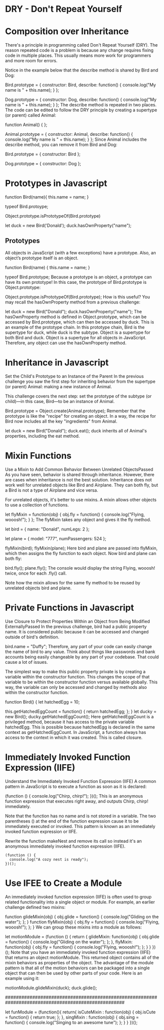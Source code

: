 # DRY - Don't Repeat Yourself

# Composition over Inheritance

There's a principle in programming called Don't Repeat Yourself (DRY). The reason repeated code is a problem is because any change requires fixing code in multiple places. This usually means more work for programmers and more room for errors.

Notice in the example below that the describe method is shared by Bird and Dog:

Bird.prototype = {
  constructor: Bird,
  describe: function() {
    console.log("My name is " + this.name);
  }
};

Dog.prototype = {
  constructor: Dog,
  describe: function() {
    console.log("My name is " + this.name);
  }
};
The describe method is repeated in two places. The code can be edited to follow the DRY principle by creating a supertype (or parent) called Animal:

function Animal() { };

Animal.prototype = {
  constructor: Animal, 
  describe: function() {
    console.log("My name is " + this.name);
  }
};
Since Animal includes the describe method, you can remove it from Bird and Dog:

Bird.prototype = {
  constructor: Bird
};

Dog.prototype = {
  constructor: Dog
};

# Prototypes in Javascript

function Bird(name){
	this.name = name;
}

typeof Bird.protoype;

Object.prototype.isPrototypeOf(Bird.prototype)

let duck = new Bird('Donald');
duck.hasOwnProperty("name");

## Prototypes

All objects in JavaScript (with a few exceptions) have a prototype. Also, an object’s prototype itself is an object.

function Bird(name) {
  this.name = name;
}

typeof Bird.prototype;
Because a prototype is an object, a prototype can have its own prototype! In this case, the prototype of Bird.prototype is Object.prototype:

Object.prototype.isPrototypeOf(Bird.prototype);
How is this useful? You may recall the hasOwnProperty method from a previous challenge:

let duck = new Bird("Donald");
duck.hasOwnProperty("name");
The hasOwnProperty method is defined in Object.prototype, which can be accessed by Bird.prototype, which can then be accessed by duck. This is an example of the prototype chain. In this prototype chain, Bird is the supertype for duck, while duck is the subtype. Object is a supertype for both Bird and duck. Object is a supertype for all objects in JavaScript. Therefore, any object can use the hasOwnProperty method.

# Inheritance in Javascript

Set the Child's Prototype to an Instance of the Parent
In the previous challenge you saw the first step for inheriting behavior from the supertype (or parent) Animal: making a new instance of Animal.

This challenge covers the next step: set the prototype of the subtype (or child)—in this case, Bird—to be an instance of Animal.

Bird.prototype = Object.create(Animal.prototype);
Remember that the prototype is like the "recipe" for creating an object. In a way, the recipe for Bird now includes all the key "ingredients" from Animal.

let duck = new Bird("Donald");
duck.eat();
duck inherits all of Animal's properties, including the eat method.

# Mixin Functions

Use a Mixin to Add Common Behavior Between Unrelated ObjectsPassed
As you have seen, behavior is shared through inheritance. However, there are cases when inheritance is not the best solution. Inheritance does not work well for unrelated objects like Bird and Airplane. They can both fly, but a Bird is not a type of Airplane and vice versa.

For unrelated objects, it's better to use mixins. A mixin allows other objects to use a collection of functions.

let flyMixin = function(obj) {
  obj.fly = function() {
    console.log("Flying, wooosh!");
  }
};
The flyMixin takes any object and gives it the fly method.

let bird = {
  name: "Donald",
  numLegs: 2
};

let plane = {
  model: "777",
  numPassengers: 524
};

flyMixin(bird);
flyMixin(plane);
Here bird and plane are passed into flyMixin, which then assigns the fly function to each object. Now bird and plane can both fly:

bird.fly();
plane.fly();
The console would display the string Flying, wooosh! twice, once for each .fly() call.

Note how the mixin allows for the same fly method to be reused by unrelated objects bird and plane.

# Private Functions in Javascript

Use Closure to Protect Properties Within an Object from Being Modified ExternallyPassed
In the previous challenge, bird had a public property name. It is considered public because it can be accessed and changed outside of bird's definition.

bird.name = "Duffy";
Therefore, any part of your code can easily change the name of bird to any value. Think about things like passwords and bank accounts being easily changeable by any part of your codebase. That could cause a lot of issues.

The simplest way to make this public property private is by creating a variable within the constructor function. This changes the scope of that variable to be within the constructor function versus available globally. This way, the variable can only be accessed and changed by methods also within the constructor function.

function Bird() {
  let hatchedEgg = 10;

  this.getHatchedEggCount = function() { 
    return hatchedEgg;
  };
}
let ducky = new Bird();
ducky.getHatchedEggCount();
Here getHatchedEggCount is a privileged method, because it has access to the private variable hatchedEgg. This is possible because hatchedEgg is declared in the same context as getHatchedEggCount. In JavaScript, a function always has access to the context in which it was created. This is called closure.

# Immediately Invoked Function Expression (IIFE)

Understand the Immediately Invoked Function Expression (IIFE)
A common pattern in JavaScript is to execute a function as soon as it is declared:

(function () {
  console.log("Chirp, chirp!");
})();
This is an anonymous function expression that executes right away, and outputs Chirp, chirp! immediately.

Note that the function has no name and is not stored in a variable. The two parentheses () at the end of the function expression cause it to be immediately executed or invoked. This pattern is known as an immediately invoked function expression or IIFE.

Rewrite the function makeNest and remove its call so instead it's an anonymous immediately invoked function expression (IIFE).

```
(function () {
  console.log("A cozy nest is ready");
})();
```

# Use IFEE to Create a Module

An immediately invoked function expression (IIFE) is often used to group related functionality into a single object or module. For example, an earlier challenge defined two mixins:

function glideMixin(obj) {
  obj.glide = function() {
    console.log("Gliding on the water");
  };
}
function flyMixin(obj) {
  obj.fly = function() {
    console.log("Flying, wooosh!");
  };
}
We can group these mixins into a module as follows:

let motionModule = (function () {
  return {
    glideMixin: function(obj) {
      obj.glide = function() {
        console.log("Gliding on the water");
      };
    },
    flyMixin: function(obj) {
      obj.fly = function() {
        console.log("Flying, wooosh!");
      };
    }
  }
})();
Note that you have an immediately invoked function expression (IIFE) that returns an object motionModule. This returned object contains all of the mixin behaviors as properties of the object. The advantage of the module pattern is that all of the motion behaviors can be packaged into a single object that can then be used by other parts of your code. Here is an example using it:

motionModule.glideMixin(duck);
duck.glide();

####################################################################################################

let funModule = (function(){
  return{
    isCuteMixin : function(obj) {
      obj.isCute = function() {
        return true;
      };
    },
    singMixin : function(obj) {
      obj.sing = function() {
        console.log("Singing to an awesome tune");
      };
    }
  }
})();


